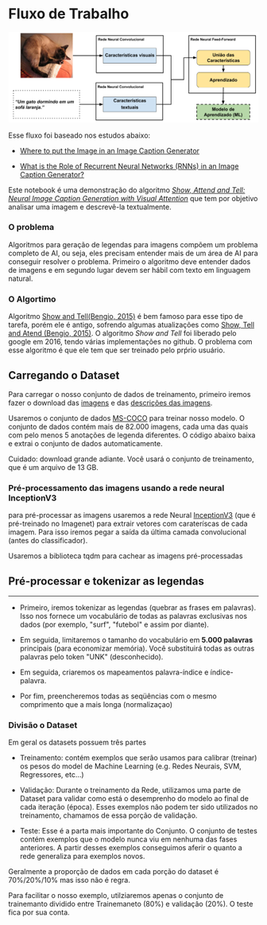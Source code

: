 # Fluxo de Trabalho

![](images/workflow.png)


Esse fluxo foi baseado nos estudos abaixo:

 * [Where to put the Image in an Image Caption Generator
](https://arxiv.org/abs/1703.09137)


* [What is the Role of Recurrent Neural Networks (RNNs) in an Image Caption Generator?](https://arxiv.org/abs/1708.02043)

Este notebook é uma demonstração do algoritmo [*Show, Attend and Tell: Neural Image Caption Generation with Visual Attention*](https://arxiv.org/abs/1502.03044) que tem por objetivo analisar uma imagem e descrevê-la textualmente.

### O problema
Algoritmos para geração de legendas para imagens compõem um problema completo de AI, ou seja, eles precisam entender mais de um área de AI para conseguir resolver o problema.
Primeiro o algoritmo deve entender dados de imagens e em segundo lugar devem ser hábil com texto em linguagem natural.


### O Algortimo

Algoritmo [Show and Tell(Bengio, 2015)](https://arxiv.org/abs/1411.4555) é bem famoso para esse tipo de tarefa, porém ele é antigo, sofrendo algumas atualizações como [Show, Tell and Atend (Bengio, 2015)](https://arxiv.org/abs/1502.03044). O algoritmo *Show and Tell* foi liberado pelo google em 2016, tendo várias implementações no github. O problema com esse algoritmo é que ele tem que ser treinado pelo prṕrio usuário.

## Carregando o Dataset

Para carregar o nosso conjunto de dados de treinamento, primeiro iremos fazer o download das [imagens](http://images.cocodataset.org/zips/train2014.zip) e das [descrições das imagens](http://images.cocodataset.org/annotations/annotations_trainval2014.zip).

Usaremos o conjunto de dados [MS-COCO](http://cocodataset.org/#home) para treinar nosso modelo. O conjunto de dados contém mais de 82.000 imagens, cada uma das quais com pelo menos 5 anotações de legenda diferentes. O código abaixo baixa e extrai o conjunto de dados automaticamente.

Cuidado: download grande adiante. Você usará o conjunto de treinamento, que é um arquivo de 13 GB.

### Pré-processamento das imagens usando a rede neural InceptionV3
para pré-processar as imagens usaremos a rede Neural [InceptionV3](https://en.wikipedia.org/wiki/Inceptionv3) (que é pré-treinado no Imagenet) para extrair vetores com carateríscas de cada imagem. Para isso iremos pegar a saída da última camada convolucional (antes do classificador).

Usaremos a biblioteca tqdm para cachear as imagens pré-processadas

## Pré-processar e tokenizar as legendas

---

* Primeiro, iremos tokenizar as legendas (quebrar as frases em palavras). Isso nos fornece um vocabulário de todas as palavras exclusivas nos dados (por exemplo, "surf", "futebol" e assim por diante).


* Em seguida, limitaremos o tamanho do vocabulário em **5.000 palavras** principais (para economizar memória). Você substituirá todas as outras palavras pelo token "UNK" (desconhecido).

* Em seguida, criaremos os mapeamentos palavra-índice e índice-palavra.

* Por fim, preencheremos todas as seqüências com o mesmo comprimento que a mais longa (normalizaçao)


### Divisão o Dataset

Em geral os datasets possuem três partes

* Treinamento: contém exemplos que serão usamos para calibrar (treinar) os pesos do model de Machine Learning (e.g. Redes Neurais, SVM, Regressores, etc...)

* Validação: Durante o treinamento da Rede, utilizamos uma parte de Dataset para validar como está o desemprenho do modelo ao final de cada iteração (época). Esses exemplos não podem ter sido utilizados no treinamento, chamamos de essa porção de validação.

* Teste: Esse é a parta mais importante do Conjunto. O conjunto de testes contém exemplos que o modelo nunca viu em nenhuma das fases anteriores. A partir desses exemplos conseguimos aferir o quanto a rede generaliza para exemplos novos.

Geralmente a proporção de dados em cada porção do dataset é 70%/20%/10% mas isso não é regra.

Para facilitar o nosso exemplo, utilziaremos apenas o conjunto de trainemanto dividido entre Trainemaneto (80%) e validação (20%). O teste fica por sua conta.

